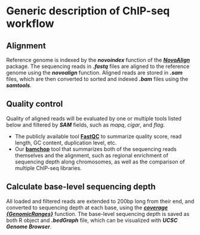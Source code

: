# Generic description of ChIP-seq workflow

## Alignment

Reference genome is indexed by the ***novoindex*** function of the [***NovoAlign***](http://www.novocraft.com/products/novoalign) package. The sequencing reads in ***.fastq*** files are aligned to the reference genome using the ***novoalign*** function. Aligned reads are stored in ***.sam*** files, which are then converted to sorted and indexed ***.bam*** files using the ***samtools***. 

## Quality control

Quality of aligned reads will be evaluated by one or multiple tools listed below and filtered by ***SAM*** fields, such as _mapq_, _cigar_, and _flag_.  

  - The publicly available tool **[FastQC](https://www.bioinformatics.babraham.ac.uk/projects/fastqc/)** to summarize quality score, read length, GC content, duplication level, etc.
  - Our **[bamchop](https://bmcbioinformatics.biomedcentral.com/articles/10.1186/1471-2105-14-S11-S3)** tool that summarizes both of the sequencing reads themselves and the alignment, such as regional enrichment of sequencing depth along chromosomes, as well as the comparison of multiple ChIP-seq libraries. 

## Calculate base-level sequencing depth

All loaded and filtered reads are extended to 200bp long from their end, and converted to sequencing depth at each base, using the ***[coverage {GenomicRanges}](http://web.mit.edu/~r/current/arch/i386_linux26/lib/R/library/GenomicRanges/html/coverage-methods.html)*** function. The base-level sequencing depth is saved as both R object and ***.bedGraph*** file, which can be visualized with ***UCSC Genome Browser***.
